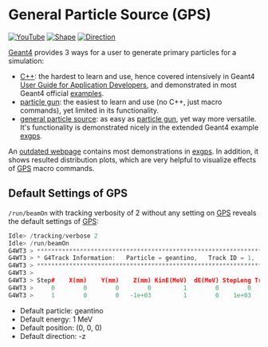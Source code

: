 # General Particle Source (GPS)

[![YouTube](https://img.shields.io/badge/You-Tube-red?style=flat)](https://www.youtube.com/playlist?list=PLw3G-vTgPrdAJnoCsOLzzl3Wq60ncIkT_)
[![Shape](https://img.shields.io/badge/Source-Shape-blue?style=flat)](shape)
[![Direction](https://img.shields.io/badge/Angular-Distribution-green?style=flat)](direction)

[Geant4][] provides 3 ways for a user to generate primary particles for a simulation:

- [C++][]: the hardest to learn and use, hence covered intensively in Geant4 [User Guide for Application Developers][guide], and demonstrated in most Geant4 official [examples][].
- [particle gun][]: the easiest to learn and use (no C++, just macro commands), yet limited in its functionality.
- [general particle source][GPS]: as easy as [particle gun][], yet way more versatile. It's functionality is demonstrated nicely in the extended Geant4 example [exgps][].

An [outdated webpage](http://hurel.hanyang.ac.kr/Geant4/Geant4_GPS/reat.space.qinetiq.com/gps/examples/examples.html) contains most demonstrations in [exgps][]. In addition, it shows resulted distribution plots, which are very helpful to visualize effects of [GPS][] macro commands.

## Default Settings of GPS

`/run/beamOn` with tracking verbosity of 2 without any setting on [GPS][] reveals the default settings of [GPS][]:

~~~cpp
Idle> /tracking/verbose 2
Idle> /run/beamOn
G4WT3 > *********************************************************************************************************
G4WT3 > * G4Track Information:   Particle = geantino,   Track ID = 1,   Parent ID = 0
G4WT3 > *********************************************************************************************************
G4WT3 >
G4WT3 > Step#    X(mm)    Y(mm)    Z(mm) KinE(MeV)  dE(MeV) StepLeng TrackLeng  NextVolume ProcName
G4WT3 >     0        0        0        0         1        0        0         0        hall initStep
G4WT3 >     1        0        0   -1e+03         1        0    1e+03     1e+03  OutOfWorld CoupledTransportation
~~~

- Default particle: geantino
- Default energy: 1 MeV
- Default position: (0, 0, 0)
- Default direction: -z

[Geant4]: https://physino.xyz/geant4
[C++]: https://geant4-userdoc.web.cern.ch/UsersGuides/ForApplicationDeveloper/html/GettingStarted/eventDef.html
[guide]: https://geant4-userdoc.web.cern.ch/UsersGuides/ForApplicationDeveloper/html/index.html
[examples]: https://geant4-userdoc.web.cern.ch/UsersGuides/ForApplicationDeveloper/html/Examples/examples.html
[GPS]: http://geant4-userdoc.web.cern.ch/geant4-userdoc/UsersGuides/ForApplicationDeveloper/html/GettingStarted/generalParticleSource.html
[primary particles]: http://geant4-userdoc.web.cern.ch/geant4-userdoc/UsersGuides/ForApplicationDeveloper/html/Fundamentals/eventGenerator.html
[particle gun]: http://geant4-userdoc.web.cern.ch/geant4-userdoc/UsersGuides/ForApplicationDeveloper/html/Control/AllResources/Control/UIcommands/_gun_.html
[exgps]: https://github.com/Geant4/geant4/tree/master/examples/extended/eventgenerator/exgps/macros
